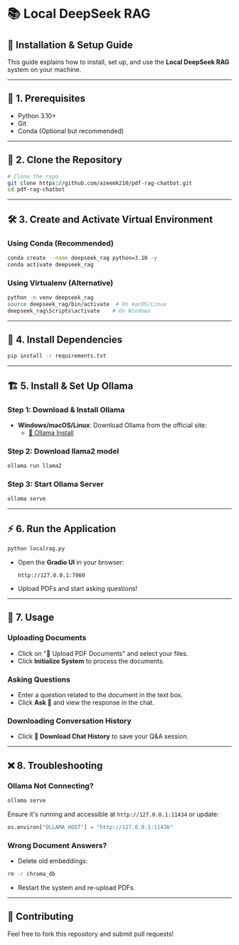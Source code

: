 # 📚 Local DeepSeek RAG

## 🚀 Installation & Setup Guide

This guide explains how to install, set up, and use the **Local DeepSeek RAG** system on your machine.

---

## 📌 **1. Prerequisites**
- Python 3.10+
- Git
- Conda (Optional but recommended)

---

## 🔧 **2. Clone the Repository**
```bash
# Clone the repo
git clone https://github.com/azeemk210/pdf-rag-chatbot.git
cd pdf-rag-chatbot
```

---

## 🛠 **3. Create and Activate Virtual Environment**
### **Using Conda** (Recommended)
```bash
conda create --name deepseek_rag python=3.10 -y
conda activate deepseek_rag
```

### **Using Virtualenv** (Alternative)
```bash
python -m venv deepseek_rag
source deepseek_rag/bin/activate  # On macOS/Linux
deepseek_rag\Scripts\activate    # On Windows
```

---

## 🔽 **4. Install Dependencies**
```bash
pip install -r requirements.txt
```

---

## 🏗 **5. Install & Set Up Ollama**

### **Step 1: Download & Install Ollama**
- **Windows/macOS/Linux**: Download Ollama from the official site:
  - [🔗 Ollama Install](https://ollama.com/download)


### **Step 2: Download llama2 model**
```bash
ollama run llama2
```

### **Step 3: Start Ollama Server**
```bash
ollama serve
```


---

## ⚡ **6. Run the Application**
```bash
python localrag.py
```

- Open the **Gradio UI** in your browser:
  ```
  http://127.0.0.1:7860
  ```
- Upload PDFs and start asking questions!

---

## 📝 **7. Usage**
### **Uploading Documents**
- Click on "📂 Upload PDF Documents" and select your files.
- Click **Initialize System** to process the documents.

### **Asking Questions**
- Enter a question related to the document in the text box.
- Click **Ask 🤖** and view the response in the chat.

### **Downloading Conversation History**
- Click **💾 Download Chat History** to save your Q&A session.

---

## ❌ **8. Troubleshooting**
### **Ollama Not Connecting?**
```bash
ollama serve
```
Ensure it's running and accessible at `http://127.0.0.1:11434` or update:
```python
os.environ["OLLAMA_HOST"] = "http://127.0.0.1:11436"
```

### **Wrong Document Answers?**
- Delete old embeddings:
```bash
rm -r chroma_db
```
- Restart the system and re-upload PDFs.

---

## 🤝 **Contributing**
Feel free to fork this repository and submit pull requests!


